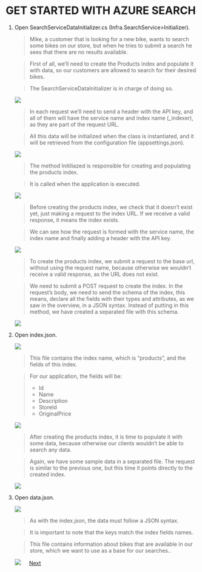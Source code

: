 # GET STARTED WITH AZURE SEARCH

1.	Open SearchServiceDataInitializer.cs (Infra.SearchService>Initializer).	

	> Mike, a customer that is looking for a new bike, wants to search some bikes on our store, but when he tries to submit a search he sees that there are no results available. 

	> First of all, we’ll need to create the Products index and populate it with data, so our customers are allowed to search for their desired bikes. 

	> The SearchServiceDataInitializer is in charge of doing so.

	![](img/image18.jpg)

	> In each request we’ll need to send a header with the API key, and all of them will have the service name and index name (_indexer), as they are part of the request URL.

	> All this data will be initialized when the class is instantiated, and it will be retrieved from the configuration file (appsettings.json).

	![](img/image19.jpg)

	> The method Initiliazed is responsible for creating and populating the products index.

	> It is called when the application is executed. 

	![](img/image20.jpg)

	> Before creating the products index, we check that it doesn’t exist yet, just making a request to the index URL. If we receive a valid response, it means the index exists.

	> We can see how the request is formed with the service name, the index name and finally adding a header with the API key.

	![](img/image21.jpg)

	> To create the products index, we submit a request to the base url, without using the request name, because otherwise we wouldn’t receive a valid response, as the URL does not exist.

	> We need to submit a POST request to create the index. In the request’s body, we need to send the schema of the index, this means, declare all the fields with their types and attributes, as we saw in the overview, in a JSON syntax. Instead of putting in this method, we have created a separated file with this schema.

	![](img/image22.jpg)

1.	Open index.json.

	![](img/image23.jpg)

	> This file contains the index name, which is “products”, and the fields of this index.

	> For our application, the fields will be:
	> -	Id
	> -	Name
	> -	Description
	> -	StoreId
	> -	OriginalPrice

	![](img/image24.jpg)

	> After creating the products index, it is time to populate it with some data, because otherwise our clients wouldn’t be able to search any data.

	> Again, we have some sample data in a separated file. The request is similar to the previous one, but this time it points directly to the created index.

	![](img/image25.jpg)

1.	Open data.json.	

	![](img/image26.jpg)

	> As with the index.json, the data must follow a JSON syntax.

	> It is important to note that the keys match the index fields names. 

	> This file contains information about bikes that are available in our store, which we want to use as a base for our searches..

	![](img/image27.jpg)
 
<a href="4.UpdateIndex.md">Next</a>
